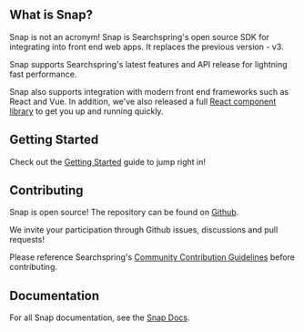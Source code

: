 ## What is Snap?

Snap is not an acronym! Snap is Searchspring's open source SDK for integrating into front end web apps. It replaces the previous version - v3.

Snap supports Searchspring's latest features and API release for lightning fast performance.

Snap also supports integration with modern front end frameworks such as React and Vue. In addition, we've also released a full [React component library](/#/components-preact) to get you up and running quickly. 


## Getting Started

Check out the [Getting Started](https://searchspring.github.io/snap/#/start-setup) guide to jump right in!

## Contributing

Snap is open source! The repository can be found on [Github](https://github.com/searchspring/snap).

We invite your participation through Github issues, discussions and pull requests! 

Please reference Searchspring's [Community Contribution Guidelines](https://github.com/searchspring/community/blob/main/CONTRIBUTING.md) before contributing.


## Documentation

For all Snap documentation, see the [Snap Docs](https://searchspring.github.io/snap/).
